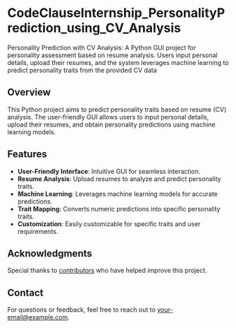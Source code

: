# CodeClauseInternship_PersonalityPrediction_using_CV_Analysis
Personality Prediction with CV Analysis: A Python GUI project for personality assessment based on resume analysis. Users input personal details, upload their resumes, and the system leverages machine learning to predict personality traits from the provided CV data


## Overview
This Python project aims to predict personality traits based on resume (CV) analysis. The user-friendly GUI allows users to input personal details, upload their resumes, and obtain personality predictions using machine learning models.

## Features
- **User-Friendly Interface**: Intuitive GUI for seamless interaction.
- **Resume Analysis**: Upload resumes to analyze and predict personality traits.
- **Machine Learning**: Leverages machine learning models for accurate predictions.
- **Trait Mapping**: Converts numeric predictions into specific personality traits.
- **Customization**: Easily customizable for specific traits and user requirements.



## Acknowledgments
Special thanks to [contributors](ByteCraftPK.md) who have helped improve this project.

## Contact
For questions or feedback, feel free to reach out to [your-email@example.com](harshalm633@gmail.com).
